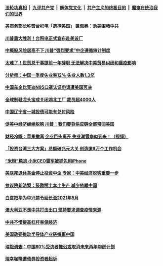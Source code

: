 

####  [法轮功真相](../../../../basic/blob/master/README.md?t=05160101) &nbsp;|&nbsp; [九评共产党](../../../../9ping.md/blob/master/README.md?t=05160101) &nbsp;|&nbsp; [解体党文化](../../../../jtdwh.md/blob/master/README.md?t=05160101)  &nbsp;|&nbsp; [共产主义的终极目的](../../../../gczydzjmd.md/blob/master/README.md?t=05160101) &nbsp;|&nbsp; [魔鬼在统治我们的世界](../../../../mgztzwmdsj.md/blob/master/README.md?t=05160101) 

#### [美商务部长称赞台积电「选择美国」 蓬佩奥：助美围堵中共](../pages/soh7/379102.md?t=05160101) 
#### [川普重大胜利！台积电正式宣布赴美设厂 ](../pages/soh7/378961.md?t=05160101) 
#### [中概股风险居高不下 川普“强烈要求”中企遵循审计制度](../pages/soh7/379054.md?t=05160101) 
#### [太难了！世贸总干事提前一年辞职 无法解决中美贸易纠纷和瘟疫影响](../pages/soh7/378919.md?t=05160101) 
#### [分析师：中国一季度失业率12% 失业人数1.3亿](../pages/soh7/378832.md?t=05160101) 
#### [中国车企比亚迪N95口罩认证申请遭美国否决](../pages/soh7/378847.md?t=05160101) 
#### [全球制鞋龙头宝成关闭湖北工厂 裁员超4000人](../pages/soh7/378853.md?t=05160101) 
#### [中国辽宁省一城投债可能有兑付风险](../pages/soh7/378850.md?t=05160101) 
#### [促美中经济继续脱钩 川普：我们要将供应链全部带回美国](../pages/soh7/378859.md?t=05160101) 
#### [财经冷眼：苹果撤离  企业巨头离开  失业潮雪崩似到来！（视频）](../pages/soh7/378775.md?t=05160101) 
#### [「投资台湾三大方案」总额破兆元大关 创造逾8万个工作机会](../pages/soh7/378610.md?t=05160101) 
#### [“米粉”尴尬 小米CEO雷军被抓包用iPhone ](../pages/soh7/378598.md?t=05160101) 
#### [美联邦退休基金停止投资中企 专家：中美经济脱钩重要一步](../pages/soh7/378538.md?t=05160101) 
#### [参议院新法案：鼓励稀土本土生产 减少依赖中国](../pages/soh7/378436.md?t=05160101) 
#### [白宫把华为中兴禁令延长至2021年5月](../pages/soh7/378403.md?t=05160101) 
#### [澳大利亚不畏中共打击出口 坚持要求调查疫情来源](../pages/soh7/378391.md?t=05160101) 
#### [中共不惜提高杠杆率保经济](../pages/soh7/378370.md?t=05160101) 
#### [美国政要推动半导体产业链撤离中国](../pages/soh7/378358.md?t=05160101) 
#### [瑞银调查：中国80%受访者推迟或取消未来两年购房计划](../pages/soh7/378379.md?t=05160101) 
#### [瑞幸咖啡遭债券投资者起诉](../pages/soh7/378376.md?t=05160101) 
